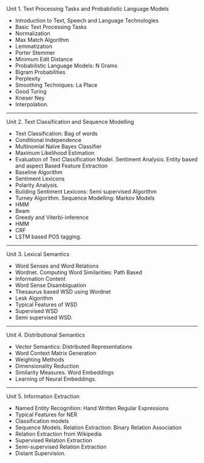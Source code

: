 Unit 1. Text Processing Tasks and Probabilistic Language Models

- Introduction to Text, Speech and Language Technologies
- Basic Text Processing Tasks
- Normalization
- Max Match Algorithm
- Lemmatization
- Porter Stemmer
- Minimum Edit Distance
- Probabilistic Language Models: N Grams
- Bigram Probabilities
- Perplexity
- Smoothing Techniques: La Place
- Good Turing
- Kneser Ney
- Interpolation.

---

Unit 2. Text Classification and Sequence Modelling

- Text Classification: Bag of words
- Conditional Independence
- Multinomial Naïve Bayes Classifier
- Maximum Likelihood Estimation
- Evaluation of Text Classification Model. Sentiment Analysis: Entity based and aspect Based Feature Extraction
- Baseline Algorithm
- Sentiment Lexicons
- Polarity Analysis.
- Building Sentiment Lexicons: Semi supervised Algorithm
- Turney Algorithm. Sequence Modelling: Markov Models
- HMM
- Beam
- Greedy and Viterbi-inference
- HMM
- CRF
- LSTM based POS tagging.

---

Unit 3. Lexical Semantics

- Word Senses and Word Relations
- Wordnet. Computing Word Similarities: Path Based
- Information Content
- Word Sense Disambiguation
- Thesaurus based WSD using Wordnet
- Lesk Algorithm
- Typical Features of WSD
- Supervised WSD
- Semi supervised WSD.

---

Unit 4. Distributional Semantics

- Vector Semantics: Distributed Representations
- Word Context Matrix Generation
- Weighting Methods
- Dimensionality Reduction
- Similarity Measures. Word Embeddings
- Learning of Neural Embeddings.

---

Unit 5. Information Extraction

- Named Entity Recognition: Hand Written Regular Expressions
- Typical Features for NER
- Classification models
- Sequence Models. Relation Extraction: Binary Relation Association
- Relation Extraction from Wikipedia
- Supervised Relation Extraction
- Semi-supervised Relation Extraction
- Distant Supervision.
